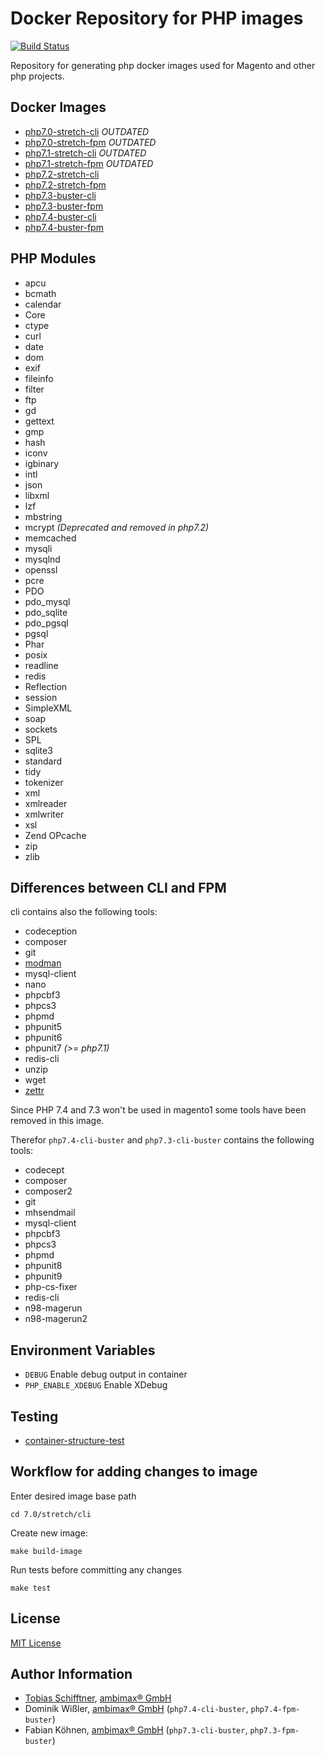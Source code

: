 # Docker Repository for PHP images

[![Build Status](https://github.com/ambimax/docker-php/workflows/.github/workflows/default.yml/badge.svg?branch=main)](https://github.com/ambimax/docker-php)

Repository for generating php docker images used for Magento and other php projects.

## Docker Images

- [php7.0-stretch-cli](https://hub.docker.com/r/ambimax/php7.0-cli-stretch/) _OUTDATED_
- [php7.0-stretch-fpm](https://hub.docker.com/r/ambimax/php7.0-fpm-stretch/) _OUTDATED_
- [php7.1-stretch-cli](https://hub.docker.com/r/ambimax/php7.1-cli-stretch/) _OUTDATED_
- [php7.1-stretch-fpm](https://hub.docker.com/r/ambimax/php7.1-fpm-stretch/) _OUTDATED_
- [php7.2-stretch-cli](https://hub.docker.com/r/ambimax/php7.2-cli-stretch/)
- [php7.2-stretch-fpm](https://hub.docker.com/r/ambimax/php7.2-fpm-stretch/)
- [php7.3-buster-cli](https://hub.docker.com/r/ambimax/php7.3-fpm-buster/)
- [php7.3-buster-fpm](https://hub.docker.com/r/ambimax/php7.3-cli-buster/)
- [php7.4-buster-cli](https://hub.docker.com/r/ambimax/php7.4-fpm-buster/)
- [php7.4-buster-fpm](https://hub.docker.com/r/ambimax/php7.4-cli-buster/)

## PHP Modules

- apcu
- bcmath
- calendar
- Core
- ctype
- curl
- date
- dom
- exif
- fileinfo
- filter
- ftp
- gd
- gettext
- gmp
- hash
- iconv
- igbinary
- intl
- json
- libxml
- lzf
- mbstring
- mcrypt _(Deprecated and removed in php7.2)_
- memcached
- mysqli
- mysqlnd
- openssl
- pcre
- PDO
- pdo_mysql
- pdo_sqlite
- pdo_pgsql
- pgsql
- Phar
- posix
- readline
- redis
- Reflection
- session
- SimpleXML
- soap
- sockets
- SPL
- sqlite3
- standard
- tidy
- tokenizer
- xml
- xmlreader
- xmlwriter
- xsl
- Zend OPcache
- zip
- zlib

## Differences between CLI and FPM

cli contains also the following tools:

- codeception
- composer
- git
- [modman](https://github.com/colinmollenhour/modman)
- mysql-client
- nano
- phpcbf3
- phpcs3
- phpmd
- phpunit5
- phpunit6
- phpunit7 _(>= php7.1)_
- redis-cli
- unzip
- wget
- [zettr](https://github.com/AOEpeople/zettr)

Since PHP 7.4 and 7.3 won't be used in magento1 some tools have been removed in this image.

Therefor `php7.4-cli-buster` and `php7.3-cli-buster` contains the following tools:

- codecept
- composer
- composer2
- git
- mhsendmail
- mysql-client
- phpcbf3
- phpcs3
- phpmd
- phpunit8
- phpunit9
- php-cs-fixer
- redis-cli
- n98-magerun
- n98-magerun2

## Environment Variables

- `DEBUG`
  Enable debug output in container
- `PHP_ENABLE_XDEBUG`
  Enable XDebug

## Testing

- [container-structure-test](https://github.com/GoogleContainerTools/container-structure-test)

## Workflow for adding changes to image

Enter desired image base path

```
cd 7.0/stretch/cli
```

Create new image:

```
make build-image
```

Run tests before committing any changes

```
make test
```

## License

[MIT License](http://choosealicense.com/licenses/mit/)

## Author Information

- [Tobias Schifftner](https://twitter.com/tschifftner), [ambimax® GmbH](https://www.ambimax.de)
- Dominik Wißler, [ambimax® GmbH](https://www.ambimax.de) (`php7.4-cli-buster`, `php7.4-fpm-buster`)
- Fabian Köhnen, [ambimax® GmbH](https://www.ambimax.de) (`php7.3-cli-buster`, `php7.3-fpm-buster`)
